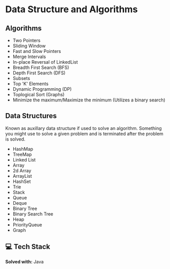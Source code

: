 
# Data Structure and Algorithms


## Algorithms

- Two Pointers
- Sliding Window
- Fast and Slow Pointers
- Merge Intervals
- In-place Reversal of LinkedList
- Breadth First Search (BFS)
- Depth First Search (DFS)
- Subsets
- Top 'K' Elements
- Dynamic Programming (DP)
- Toplogical Sort (Graphs)
- Minimize the maximum/Maximize the minimum (Utilizes a binary search) 

## Data Structures
Known as auxillary data structure if used to solve an algorithm. 
Something you might use to solve a given problem and is terminated after the problem is solved.
- HashMap
- TreeMap
- Linked List
- Array
- 2d Array
- ArrayList
- HashSet
- Trie
- Stack
- Queue
- Deque
- Binary Tree
- Binary Search Tree
- Heap
- PriorityQueue
- Graph 


## 💻  Tech Stack 

**Solved with:** Java

